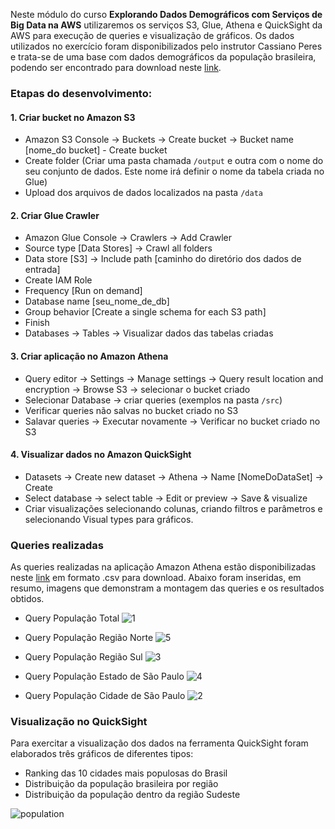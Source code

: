 Neste módulo do curso **Explorando Dados Demográficos com Serviços de Big Data na AWS** utilizaremos os serviços S3, Glue, Athena e QuickSight da AWS para execução de queries e visualização de gráficos. Os dados utilizados no exercício foram disponibilizados pelo instrutor Cassiano Peres e trata-se de uma base com dados demográficos da população brasileira, podendo ser encontrado para download neste [link](https://github.com/barbaramir/bootcamp_unimedbh_ciencia_dados/tree/main/exploring_athena_and_quicksight_aws/data).

### Etapas do desenvolvimento: 

#### 1. Criar bucket no Amazon S3

- Amazon S3 Console -> Buckets -> Create bucket -> Bucket name [nome_do bucket] - Create bucket
- Create folder (Criar uma pasta chamada ```/output``` e outra com o nome do seu conjunto de dados. Este nome irá definir o nome da tabela criada no Glue)
- Upload dos arquivos de dados localizados na pasta ```/data```

#### 2. Criar Glue Crawler

- Amazon Glue Console -> Crawlers -> Add Crawler
- Source type [Data Stores] -> Crawl all folders
- Data store [S3] -> Include path [caminho do diretório dos dados de entrada]
- Create IAM Role
- Frequency [Run on demand]
- Database name [seu_nome_de_db]
- Group behavior [Create a single schema for each S3 path]
- Finish
- Databases -> Tables -> Visualizar dados das tabelas criadas

#### 3. Criar aplicação no Amazon Athena

- Query editor -> Settings -> Manage settings -> Query result location and encryption -> Browse S3 -> selecionar o bucket criado
- Selecionar Database -> criar queries (exemplos na pasta ```/src```)
- Verificar queries não salvas no bucket criado no S3
- Salavar queries -> Executar novamente -> Verificar no bucket criado no S3

#### 4. Visualizar dados no Amazon QuickSight

- Datasets -> Create new dataset -> Athena -> Name [NomeDoDataSet] -> Create
- Select database -> select table -> Edit or preview -> Save & visualize
- Criar visualizações selecionando colunas, criando filtros e parâmetros e selecionando Visual types para gráficos.

### Queries realizadas
As queries realizadas na aplicação Amazon Athena estão disponibilizadas neste [link](https://github.com/barbaramir/bootcamp_unimedbh_ciencia_dados/tree/main/exploring_athena_and_quicksight_aws/queries_csv) em formato .csv para download. Abaixo foram inseridas, em resumo, imagens que demonstram a montagem das queries e os resultados obtidos. 

* Query População Total
![1](https://user-images.githubusercontent.com/101302079/199558560-98ccc256-8262-4b39-89cf-37e394ef1a8e.PNG)

* Query População Região Norte
![5](https://user-images.githubusercontent.com/101302079/199558893-7b6d4e52-eec7-4c53-a5cd-b9eaed22a141.PNG)

* Query População Região Sul
![3](https://user-images.githubusercontent.com/101302079/199559298-59f996af-91ee-4c90-9cc3-fb5f423514f6.PNG)

* Query População Estado de São Paulo
![4](https://user-images.githubusercontent.com/101302079/199559534-32708310-2488-4566-b626-75130ce27ade.PNG)

* Query População Cidade de São Paulo 
![2](https://user-images.githubusercontent.com/101302079/199559682-1697c34f-4b22-454f-b7f5-e651abb36ce1.PNG)

### Visualização no QuickSight
Para exercitar a visualização dos dados na ferramenta QuickSight foram elaborados três gráficos de diferentes tipos: 
- Ranking das 10 cidades mais populosas do Brasil
- Distribuição da população brasileira por região
- Distribuição da população dentro da região Sudeste

![population](https://user-images.githubusercontent.com/101302079/199560483-ddbe85e4-fd11-4a47-a27e-904ac2e75bc5.PNG)
